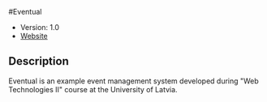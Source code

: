 #Eventual

* Version: 1.0
* [Website](http://estudijas.lu.lv/course/view.php?id=1348)

## Description

Eventual is an example event management system developed
during "Web Technologies II" course at the University of Latvia.
